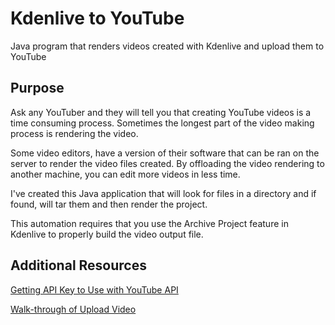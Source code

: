 # Kdenlive to YouTube 

Java program that renders videos created with Kdenlive and upload them to YouTube

## Purpose
Ask any YouTuber and they will tell you that creating YouTube videos is a time consuming process. 
Sometimes the longest part of the video making process is rendering the video. 

Some video editors, have a version of their software that can be ran on the server to render the video files
created. By offloading the video rendering to another machine, you can edit more videos in less time. 

I've created this Java application that will look for files in a directory and if found, will tar them and 
then render the project. 

This automation requires that you use the Archive Project feature in Kdenlive to properly build the video 
output file. 

## Additional Resources
[Getting API Key to Use with YouTube API](https://www.youtube.com/watch?v=JbWnRhHfTDA)

[Walk-through of Upload Video](https://www.youtube.com/watch?v=pb_t5_ShQOM)
